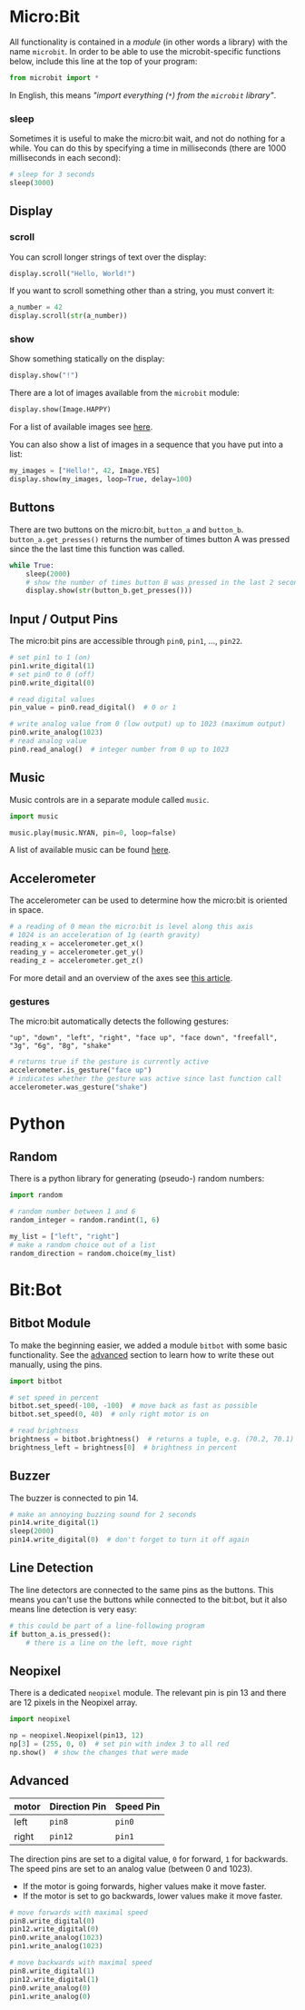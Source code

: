 # [](#micro-bit)Micro:Bit
All functionality is contained in a *module* (in other words a library) with the name `microbit`.
In order to be able to use the microbit-specific functions below,
include this line at the top of your program:
```python
from microbit import *
```
In English, this means *"import everything (*`*`*) from the `microbit` library"*.

### [](#sleep)sleep
Sometimes it is useful to make the micro:bit wait, and not do nothing for a while. You can do this by specifying a time in milliseconds (there are 1000 milliseconds in each second):
```python
# sleep for 3 seconds
sleep(3000)
```

## [](#display)Display

### [](#scroll)scroll
You can scroll longer strings of text over the display:
```python
display.scroll("Hello, World!")
```

If you want to scroll something other than a string, you must convert it:
```python
a_number = 42
display.scroll(str(a_number))
```

### [](#show)show
Show something statically on the display:
```python
display.show("!")
```

There are a lot of images available from the `microbit` module:
```python
display.show(Image.HAPPY)
```
For a list of available images see
[here](https://microbit-micropython.readthedocs.io/en/latest/tutorials/images.html#images).

You can also show a list of images in a sequence that you have put into a list:
```python
my_images = ["Hello!", 42, Image.YES]
display.show(my_images, loop=True, delay=100)
```

## [](#buttons)Buttons
There are two buttons on the micro:bit, `button_a` and `button_b`.
`button_a.get_presses()` returns the number of times button A was pressed since the the last time this function was called.
```python
while True:
    sleep(2000)
    # show the number of times button B was pressed in the last 2 seconds
    display.show(str(button_b.get_presses()))
```

## [](#input-output-pins)Input / Output Pins
The micro:bit pins are accessible through `pin0`, `pin1`, ..., `pin22`.
```python
# set pin1 to 1 (on)
pin1.write_digital(1)
# set pin0 to 0 (off)
pin0.write_digital(0)

# read digital values
pin_value = pin0.read_digital()  # 0 or 1

# write analog value from 0 (low output) up to 1023 (maximum output)
pin0.write_analog(1023)
# read analog value
pin0.read_analog()  # integer number from 0 up to 1023
```

## [](#music)Music
Music controls are in a separate module called `music`.
```python
import music

music.play(music.NYAN, pin=0, loop=false)
```
A list of available music can be found
[here](https://microbit-micropython.readthedocs.io/en/latest/tutorials/music.html#music).

## [](#accelerometer)Accelerometer
The accelerometer can be used to determine how the micro:bit
is oriented in space.
```python
# a reading of 0 mean the micro:bit is level along this axis
# 1024 is an acceleration of 1g (earth gravity)
reading_x = accelerometer.get_x()
reading_y = accelerometer.get_y()
reading_z = accelerometer.get_z()
```
For more detail and an overview of the axes see
[this article](http://microbit-challenges.readthedocs.io/en/latest/tutorials/accelerometer.html).

### [](#gestures)gestures
The micro:bit automatically detects the following gestures:

`"up", "down", "left", "right", "face up", "face down", "freefall", "3g", "6g", "8g", "shake"`

```python
# returns true if the gesture is currently active
accelerometer.is_gesture("face up")
# indicates whether the gesture was active since last function call
accelerometer.was_gesture("shake")
```

# [](#python)Python

## [](#random)Random
There is a python library for generating (pseudo-) random numbers:
```python
import random

# random number between 1 and 6
random_integer = random.randint(1, 6)

my_list = ["left", "right"]
# make a random choice out of a list
random_direction = random.choice(my_list)
```

# [](#bit-bot)Bit:Bot

## [](#bitbot-module)Bitbot Module
To make the beginning easier, we added a module `bitbot` with some basic
functionality. See the [advanced](#advanced) section
to learn how to write these out manually, using the pins.
```python
import bitbot

# set speed in percent
bitbot.set_speed(-100, -100)  # move back as fast as possible
bitbot.set_speed(0, 40)  # only right motor is on

# read brightness
brightness = bitbot.brightness()  # returns a tuple, e.g. (70.2, 70.1)
brightness_left = brightness[0]  # brightness in percent
```

## [](#buzzer)Buzzer
The buzzer is connected to pin 14.
```python
# make an annoying buzzing sound for 2 seconds
pin14.write_digital(1)
sleep(2000)
pin14.write_digital(0)  # don't forget to turn it off again
```

## [](#line-detection)Line Detection
The line detectors are connected to the same pins as the buttons.
This means you can't use the buttons while connected to the
bit:bot, but it also means line detection is very easy:
```python
# this could be part of a line-following program
if button_a.is_pressed():
    # there is a line on the left, move right
```

## [](#neopixel)Neopixel
There is a dedicated `neopixel` module. The relevant pin is pin 13 and there are
12 pixels in the Neopixel array.
```python
import neopixel

np = neopixel.Neopixel(pin13, 12)
np[3] = (255, 0, 0)  # set pin with index 3 to all red
np.show()  # show the changes that were made
```

## [](#advanced)Advanced

| motor | Direction Pin | Speed Pin |
|:------|:--------------|:----------|
| left  | `pin8`        | `pin0`    |
| right | `pin12`       | `pin1`    |

The direction pins are set to a digital value, `0` for forward, `1` for backwards.
The speed pins are set to an analog value (between 0 and 1023).
- If the motor is going forwards, higher values make it move faster.
- If the motor is set to go backwards, lower values make it move faster.
```python
# move forwards with maximal speed
pin8.write_digital(0)
pin12.write_digital(0)
pin0.write_analog(1023)
pin1.write_analog(1023)

# move backwards with maximal speed
pin8.write_digital(1)
pin12.write_digital(1)
pin0.write_analog(0)
pin1.write_analog(0)
```
